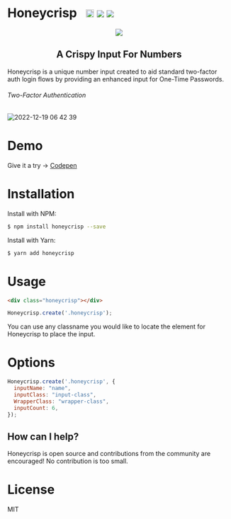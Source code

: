 # Honeycrisp  &nbsp; <a href="https://badge.fury.io/js/honeycrisp"><img src="https://badge.fury.io/js/honeycrisp.svg" alt="npm version" height="18"></a> [![](https://data.jsdelivr.com/v1/package/npm/honeycrisp/badge)](https://www.jsdelivr.com/package/npm/honeycrisp)&nbsp;[![](https://img.shields.io/npm/dm/honeycrisp.svg)](https://www.npmjs.com/package/honeycrisp)



<p align="center">
<img src="https://user-images.githubusercontent.com/13616332/207875618-daed766b-64bc-4f73-a62b-3fad21c3b705.png">
</p>
<h2 align="center">A Crispy Input For Numbers</h2>

Honeycrisp is a unique number input created to aid standard two-factor auth login flows by providing an enhanced input for One-Time Passwords.

<h6>Two-Factor Authentication</h6>

![2022-12-19 06 42 39](https://user-images.githubusercontent.com/13616332/208418517-5ac9117f-d81e-4b97-b191-bf30782ca563.gif)

<h1>Demo</h1>

Give it a try -> [Codepen](https://codepen.io/cambass23/pen/wvxwJKY)

<h1>Installation</h1>

Install with NPM:
```bash
$ npm install honeycrisp --save
```

Install with Yarn:
```bash
$ yarn add honeycrisp
```
<h1>Usage</h1>

```html
<div class="honeycrisp"></div>
```

```js
Honeycrisp.create('.honeycrisp');
```
You can use any classname you would like to locate the element for Honeycrisp to place the input.

<h1>Options</h1>


```js
Honeycrisp.create('.honeycrisp', {
  inputName: "name",
  inputClass: "input-class",
  WrapperClass: "wrapper-class",
  inputCount: 6,
});
```

## How can I help?

Honeycrisp is open source and contributions from the community are encouraged! No
contribution is too small.

<h1>License</h1>
<p>MIT</p>
